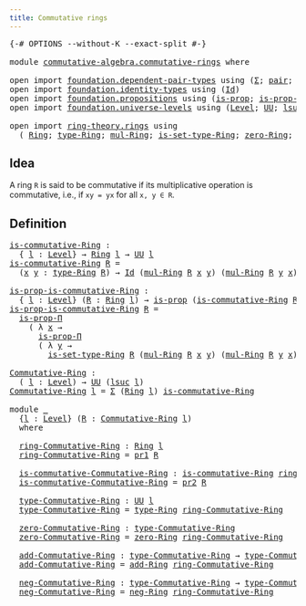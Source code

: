 ```yaml
---
title: Commutative rings
---
```


<pre class="Agda"><a id="43" class="Symbol">{-#</a> <a id="47" class="Keyword">OPTIONS</a> <a id="55" class="Pragma">--without-K</a> <a id="67" class="Pragma">--exact-split</a> <a id="81" class="Symbol">#-}</a>

<a id="86" class="Keyword">module</a> <a id="93" href="commutative-algebra.commutative-rings.html" class="Module">commutative-algebra.commutative-rings</a> <a id="131" class="Keyword">where</a>

<a id="138" class="Keyword">open</a> <a id="143" class="Keyword">import</a> <a id="150" href="foundation.dependent-pair-types.html" class="Module">foundation.dependent-pair-types</a> <a id="182" class="Keyword">using</a> <a id="188" class="Symbol">(</a><a id="189" href="foundation-core.dependent-pair-types.html#502" class="Record">Σ</a><a id="190" class="Symbol">;</a> <a id="192" href="foundation-core.dependent-pair-types.html#575" class="InductiveConstructor">pair</a><a id="196" class="Symbol">;</a> <a id="198" href="foundation-core.dependent-pair-types.html#592" class="Field">pr1</a><a id="201" class="Symbol">;</a> <a id="203" href="foundation-core.dependent-pair-types.html#604" class="Field">pr2</a><a id="206" class="Symbol">)</a>
<a id="208" class="Keyword">open</a> <a id="213" class="Keyword">import</a> <a id="220" href="foundation.identity-types.html" class="Module">foundation.identity-types</a> <a id="246" class="Keyword">using</a> <a id="252" class="Symbol">(</a><a id="253" href="foundation-core.identity-types.html#641" class="Datatype">Id</a><a id="255" class="Symbol">)</a>
<a id="257" class="Keyword">open</a> <a id="262" class="Keyword">import</a> <a id="269" href="foundation.propositions.html" class="Module">foundation.propositions</a> <a id="293" class="Keyword">using</a> <a id="299" class="Symbol">(</a><a id="300" href="foundation-core.propositions.html#1246" class="Function">is-prop</a><a id="307" class="Symbol">;</a> <a id="309" href="foundation.propositions.html#1492" class="Function">is-prop-Π</a><a id="318" class="Symbol">)</a>
<a id="320" class="Keyword">open</a> <a id="325" class="Keyword">import</a> <a id="332" href="foundation.universe-levels.html" class="Module">foundation.universe-levels</a> <a id="359" class="Keyword">using</a> <a id="365" class="Symbol">(</a><a id="366" href="Agda.Primitive.html#597" class="Postulate">Level</a><a id="371" class="Symbol">;</a> <a id="373" href="foundation-core.universe-levels.html#222" class="Primitive">UU</a><a id="375" class="Symbol">;</a> <a id="377" href="Agda.Primitive.html#780" class="Primitive">lsuc</a><a id="381" class="Symbol">)</a>

<a id="384" class="Keyword">open</a> <a id="389" class="Keyword">import</a> <a id="396" href="ring-theory.rings.html" class="Module">ring-theory.rings</a> <a id="414" class="Keyword">using</a>
  <a id="422" class="Symbol">(</a> <a id="424" href="ring-theory.rings.html#2466" class="Function">Ring</a><a id="428" class="Symbol">;</a> <a id="430" href="ring-theory.rings.html#2723" class="Function">type-Ring</a><a id="439" class="Symbol">;</a> <a id="441" href="ring-theory.rings.html#6441" class="Function">mul-Ring</a><a id="449" class="Symbol">;</a> <a id="451" href="ring-theory.rings.html#2773" class="Function">is-set-type-Ring</a><a id="467" class="Symbol">;</a> <a id="469" href="ring-theory.rings.html#5102" class="Function">zero-Ring</a><a id="478" class="Symbol">;</a> <a id="480" href="ring-theory.rings.html#3068" class="Function">add-Ring</a><a id="488" class="Symbol">;</a> <a id="490" href="ring-theory.rings.html#5841" class="Function">neg-Ring</a><a id="498" class="Symbol">)</a>
</pre>
## Idea

A ring `R` is said to be commutative if its multiplicative operation is commutative, i.e., if `xy = yx` for all `x, y ∈ R`.

## Definition

<pre class="Agda"><a id="is-commutative-Ring"></a><a id="662" href="commutative-algebra.commutative-rings.html#662" class="Function">is-commutative-Ring</a> <a id="682" class="Symbol">:</a>
  <a id="686" class="Symbol">{</a> <a id="688" href="commutative-algebra.commutative-rings.html#688" class="Bound">l</a> <a id="690" class="Symbol">:</a> <a id="692" href="Agda.Primitive.html#597" class="Postulate">Level</a><a id="697" class="Symbol">}</a> <a id="699" class="Symbol">→</a> <a id="701" href="ring-theory.rings.html#2466" class="Function">Ring</a> <a id="706" href="commutative-algebra.commutative-rings.html#688" class="Bound">l</a> <a id="708" class="Symbol">→</a> <a id="710" href="foundation-core.universe-levels.html#222" class="Primitive">UU</a> <a id="713" href="commutative-algebra.commutative-rings.html#688" class="Bound">l</a>
<a id="715" href="commutative-algebra.commutative-rings.html#662" class="Function">is-commutative-Ring</a> <a id="735" href="commutative-algebra.commutative-rings.html#735" class="Bound">R</a> <a id="737" class="Symbol">=</a>
  <a id="741" class="Symbol">(</a><a id="742" href="commutative-algebra.commutative-rings.html#742" class="Bound">x</a> <a id="744" href="commutative-algebra.commutative-rings.html#744" class="Bound">y</a> <a id="746" class="Symbol">:</a> <a id="748" href="ring-theory.rings.html#2723" class="Function">type-Ring</a> <a id="758" href="commutative-algebra.commutative-rings.html#735" class="Bound">R</a><a id="759" class="Symbol">)</a> <a id="761" class="Symbol">→</a> <a id="763" href="foundation-core.identity-types.html#641" class="Datatype">Id</a> <a id="766" class="Symbol">(</a><a id="767" href="ring-theory.rings.html#6441" class="Function">mul-Ring</a> <a id="776" href="commutative-algebra.commutative-rings.html#735" class="Bound">R</a> <a id="778" href="commutative-algebra.commutative-rings.html#742" class="Bound">x</a> <a id="780" href="commutative-algebra.commutative-rings.html#744" class="Bound">y</a><a id="781" class="Symbol">)</a> <a id="783" class="Symbol">(</a><a id="784" href="ring-theory.rings.html#6441" class="Function">mul-Ring</a> <a id="793" href="commutative-algebra.commutative-rings.html#735" class="Bound">R</a> <a id="795" href="commutative-algebra.commutative-rings.html#744" class="Bound">y</a> <a id="797" href="commutative-algebra.commutative-rings.html#742" class="Bound">x</a><a id="798" class="Symbol">)</a>

<a id="is-prop-is-commutative-Ring"></a><a id="801" href="commutative-algebra.commutative-rings.html#801" class="Function">is-prop-is-commutative-Ring</a> <a id="829" class="Symbol">:</a>
  <a id="833" class="Symbol">{</a> <a id="835" href="commutative-algebra.commutative-rings.html#835" class="Bound">l</a> <a id="837" class="Symbol">:</a> <a id="839" href="Agda.Primitive.html#597" class="Postulate">Level</a><a id="844" class="Symbol">}</a> <a id="846" class="Symbol">(</a><a id="847" href="commutative-algebra.commutative-rings.html#847" class="Bound">R</a> <a id="849" class="Symbol">:</a> <a id="851" href="ring-theory.rings.html#2466" class="Function">Ring</a> <a id="856" href="commutative-algebra.commutative-rings.html#835" class="Bound">l</a><a id="857" class="Symbol">)</a> <a id="859" class="Symbol">→</a> <a id="861" href="foundation-core.propositions.html#1246" class="Function">is-prop</a> <a id="869" class="Symbol">(</a><a id="870" href="commutative-algebra.commutative-rings.html#662" class="Function">is-commutative-Ring</a> <a id="890" href="commutative-algebra.commutative-rings.html#847" class="Bound">R</a><a id="891" class="Symbol">)</a>
<a id="893" href="commutative-algebra.commutative-rings.html#801" class="Function">is-prop-is-commutative-Ring</a> <a id="921" href="commutative-algebra.commutative-rings.html#921" class="Bound">R</a> <a id="923" class="Symbol">=</a>
  <a id="927" href="foundation.propositions.html#1492" class="Function">is-prop-Π</a>
    <a id="941" class="Symbol">(</a> <a id="943" class="Symbol">λ</a> <a id="945" href="commutative-algebra.commutative-rings.html#945" class="Bound">x</a> <a id="947" class="Symbol">→</a>
      <a id="955" href="foundation.propositions.html#1492" class="Function">is-prop-Π</a>
      <a id="971" class="Symbol">(</a> <a id="973" class="Symbol">λ</a> <a id="975" href="commutative-algebra.commutative-rings.html#975" class="Bound">y</a> <a id="977" class="Symbol">→</a>
        <a id="987" href="ring-theory.rings.html#2773" class="Function">is-set-type-Ring</a> <a id="1004" href="commutative-algebra.commutative-rings.html#921" class="Bound">R</a> <a id="1006" class="Symbol">(</a><a id="1007" href="ring-theory.rings.html#6441" class="Function">mul-Ring</a> <a id="1016" href="commutative-algebra.commutative-rings.html#921" class="Bound">R</a> <a id="1018" href="commutative-algebra.commutative-rings.html#945" class="Bound">x</a> <a id="1020" href="commutative-algebra.commutative-rings.html#975" class="Bound">y</a><a id="1021" class="Symbol">)</a> <a id="1023" class="Symbol">(</a><a id="1024" href="ring-theory.rings.html#6441" class="Function">mul-Ring</a> <a id="1033" href="commutative-algebra.commutative-rings.html#921" class="Bound">R</a> <a id="1035" href="commutative-algebra.commutative-rings.html#975" class="Bound">y</a> <a id="1037" href="commutative-algebra.commutative-rings.html#945" class="Bound">x</a><a id="1038" class="Symbol">)))</a>

<a id="Commutative-Ring"></a><a id="1043" href="commutative-algebra.commutative-rings.html#1043" class="Function">Commutative-Ring</a> <a id="1060" class="Symbol">:</a>
  <a id="1064" class="Symbol">(</a> <a id="1066" href="commutative-algebra.commutative-rings.html#1066" class="Bound">l</a> <a id="1068" class="Symbol">:</a> <a id="1070" href="Agda.Primitive.html#597" class="Postulate">Level</a><a id="1075" class="Symbol">)</a> <a id="1077" class="Symbol">→</a> <a id="1079" href="foundation-core.universe-levels.html#222" class="Primitive">UU</a> <a id="1082" class="Symbol">(</a><a id="1083" href="Agda.Primitive.html#780" class="Primitive">lsuc</a> <a id="1088" href="commutative-algebra.commutative-rings.html#1066" class="Bound">l</a><a id="1089" class="Symbol">)</a>
<a id="1091" href="commutative-algebra.commutative-rings.html#1043" class="Function">Commutative-Ring</a> <a id="1108" href="commutative-algebra.commutative-rings.html#1108" class="Bound">l</a> <a id="1110" class="Symbol">=</a> <a id="1112" href="foundation-core.dependent-pair-types.html#502" class="Record">Σ</a> <a id="1114" class="Symbol">(</a><a id="1115" href="ring-theory.rings.html#2466" class="Function">Ring</a> <a id="1120" href="commutative-algebra.commutative-rings.html#1108" class="Bound">l</a><a id="1121" class="Symbol">)</a> <a id="1123" href="commutative-algebra.commutative-rings.html#662" class="Function">is-commutative-Ring</a>

<a id="1144" class="Keyword">module</a> <a id="1151" href="commutative-algebra.commutative-rings.html#1151" class="Module">_</a>
  <a id="1155" class="Symbol">{</a><a id="1156" href="commutative-algebra.commutative-rings.html#1156" class="Bound">l</a> <a id="1158" class="Symbol">:</a> <a id="1160" href="Agda.Primitive.html#597" class="Postulate">Level</a><a id="1165" class="Symbol">}</a> <a id="1167" class="Symbol">(</a><a id="1168" href="commutative-algebra.commutative-rings.html#1168" class="Bound">R</a> <a id="1170" class="Symbol">:</a> <a id="1172" href="commutative-algebra.commutative-rings.html#1043" class="Function">Commutative-Ring</a> <a id="1189" href="commutative-algebra.commutative-rings.html#1156" class="Bound">l</a><a id="1190" class="Symbol">)</a>
  <a id="1194" class="Keyword">where</a>
  
  <a id="1205" href="commutative-algebra.commutative-rings.html#1205" class="Function">ring-Commutative-Ring</a> <a id="1227" class="Symbol">:</a> <a id="1229" href="ring-theory.rings.html#2466" class="Function">Ring</a> <a id="1234" href="commutative-algebra.commutative-rings.html#1156" class="Bound">l</a>
  <a id="1238" href="commutative-algebra.commutative-rings.html#1205" class="Function">ring-Commutative-Ring</a> <a id="1260" class="Symbol">=</a> <a id="1262" href="foundation-core.dependent-pair-types.html#592" class="Field">pr1</a> <a id="1266" href="commutative-algebra.commutative-rings.html#1168" class="Bound">R</a>

  <a id="1271" href="commutative-algebra.commutative-rings.html#1271" class="Function">is-commutative-Commutative-Ring</a> <a id="1303" class="Symbol">:</a> <a id="1305" href="commutative-algebra.commutative-rings.html#662" class="Function">is-commutative-Ring</a> <a id="1325" href="commutative-algebra.commutative-rings.html#1205" class="Function">ring-Commutative-Ring</a>
  <a id="1349" href="commutative-algebra.commutative-rings.html#1271" class="Function">is-commutative-Commutative-Ring</a> <a id="1381" class="Symbol">=</a> <a id="1383" href="foundation-core.dependent-pair-types.html#604" class="Field">pr2</a> <a id="1387" href="commutative-algebra.commutative-rings.html#1168" class="Bound">R</a>

  <a id="1392" href="commutative-algebra.commutative-rings.html#1392" class="Function">type-Commutative-Ring</a> <a id="1414" class="Symbol">:</a> <a id="1416" href="foundation-core.universe-levels.html#222" class="Primitive">UU</a> <a id="1419" href="commutative-algebra.commutative-rings.html#1156" class="Bound">l</a>
  <a id="1423" href="commutative-algebra.commutative-rings.html#1392" class="Function">type-Commutative-Ring</a> <a id="1445" class="Symbol">=</a> <a id="1447" href="ring-theory.rings.html#2723" class="Function">type-Ring</a> <a id="1457" href="commutative-algebra.commutative-rings.html#1205" class="Function">ring-Commutative-Ring</a>

  <a id="1482" href="commutative-algebra.commutative-rings.html#1482" class="Function">zero-Commutative-Ring</a> <a id="1504" class="Symbol">:</a> <a id="1506" href="commutative-algebra.commutative-rings.html#1392" class="Function">type-Commutative-Ring</a>
  <a id="1530" href="commutative-algebra.commutative-rings.html#1482" class="Function">zero-Commutative-Ring</a> <a id="1552" class="Symbol">=</a> <a id="1554" href="ring-theory.rings.html#5102" class="Function">zero-Ring</a> <a id="1564" href="commutative-algebra.commutative-rings.html#1205" class="Function">ring-Commutative-Ring</a>

  <a id="1589" href="commutative-algebra.commutative-rings.html#1589" class="Function">add-Commutative-Ring</a> <a id="1610" class="Symbol">:</a> <a id="1612" href="commutative-algebra.commutative-rings.html#1392" class="Function">type-Commutative-Ring</a> <a id="1634" class="Symbol">→</a> <a id="1636" href="commutative-algebra.commutative-rings.html#1392" class="Function">type-Commutative-Ring</a> <a id="1658" class="Symbol">→</a> <a id="1660" href="commutative-algebra.commutative-rings.html#1392" class="Function">type-Commutative-Ring</a>
  <a id="1684" href="commutative-algebra.commutative-rings.html#1589" class="Function">add-Commutative-Ring</a> <a id="1705" class="Symbol">=</a> <a id="1707" href="ring-theory.rings.html#3068" class="Function">add-Ring</a> <a id="1716" href="commutative-algebra.commutative-rings.html#1205" class="Function">ring-Commutative-Ring</a>

  <a id="1741" href="commutative-algebra.commutative-rings.html#1741" class="Function">neg-Commutative-Ring</a> <a id="1762" class="Symbol">:</a> <a id="1764" href="commutative-algebra.commutative-rings.html#1392" class="Function">type-Commutative-Ring</a> <a id="1786" class="Symbol">→</a> <a id="1788" href="commutative-algebra.commutative-rings.html#1392" class="Function">type-Commutative-Ring</a>
  <a id="1812" href="commutative-algebra.commutative-rings.html#1741" class="Function">neg-Commutative-Ring</a> <a id="1833" class="Symbol">=</a> <a id="1835" href="ring-theory.rings.html#5841" class="Function">neg-Ring</a> <a id="1844" href="commutative-algebra.commutative-rings.html#1205" class="Function">ring-Commutative-Ring</a>
</pre>